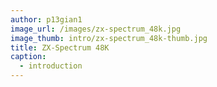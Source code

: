```yaml
---
author: p13gian1
image_url: /images/zx-spectrum_48k.jpg
image_thumb: intro/zx-spectrum_48k-thumb.jpg
title: ZX-Spectrum 48K
caption: 
  - introduction
---
```

